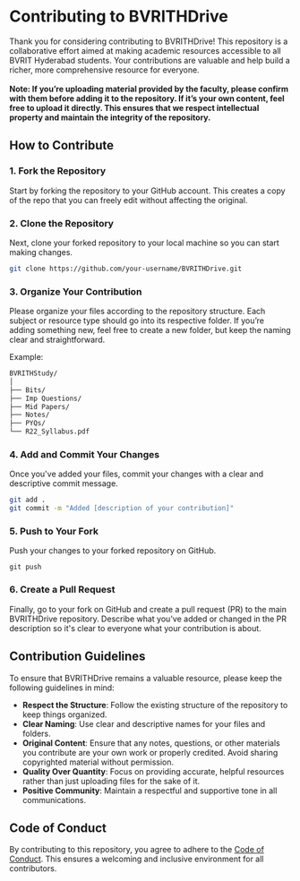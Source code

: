 # Contributing to BVRITHDrive

Thank you for considering contributing to BVRITHDrive! This repository is a collaborative effort aimed at making academic resources accessible to all BVRIT Hyderabad students. Your contributions are valuable and help build a richer, more comprehensive resource for everyone.
<br>
<br>
**Note: If you’re uploading material provided by the faculty, please confirm with them before adding it to the repository. If it’s your own content, feel free to upload it directly. This ensures that we respect intellectual property and maintain the integrity of the repository.**

## How to Contribute

### 1. Fork the Repository

Start by forking the repository to your GitHub account. This creates a copy of the repo that you can freely edit without affecting the original.

### 2. Clone the Repository

Next, clone your forked repository to your local machine so you can start making changes.

```bash
git clone https://github.com/your-username/BVRITHDrive.git
```

### 3. Organize Your Contribution

Please organize your files according to the repository structure. Each subject or resource type should go into its respective folder. If you’re adding something new, feel free to create a new folder, but keep the naming clear and straightforward.

Example:

```markdown
BVRITHStudy/
│
├── Bits/
├── Imp Questions/
├── Mid Papers/
├── Notes/
├── PYQs/
└── R22_Syllabus.pdf
```

### 4. Add and Commit Your Changes

Once you've added your files, commit your changes with a clear and descriptive commit message.

```bash
git add .
git commit -m "Added [description of your contribution]"
```

### 5. Push to Your Fork

Push your changes to your forked repository on GitHub.

```
git push 
```

### 6. Create a Pull Request

Finally, go to your fork on GitHub and create a pull request (PR) to the main BVRITHDrive repository. Describe what you've added or changed in the PR description so it's clear to everyone what your contribution is about.

## Contribution Guidelines

To ensure that BVRITHDrive remains a valuable resource, please keep the following guidelines in mind:

- **Respect the Structure**: Follow the existing structure of the repository to keep things organized.
- **Clear Naming**: Use clear and descriptive names for your files and folders.
- **Original Content**: Ensure that any notes, questions, or other materials you contribute are your own work or properly credited. Avoid sharing copyrighted material without permission.
- **Quality Over Quantity**: Focus on providing accurate, helpful resources rather than just uploading files for the sake of it.
- **Positive Community**: Maintain a respectful and supportive tone in all communications.

## Code of Conduct

By contributing to this repository, you agree to adhere to the [Code of Conduct](CODE_OF_CONDUCT.md). This ensures a welcoming and inclusive environment for all contributors.

